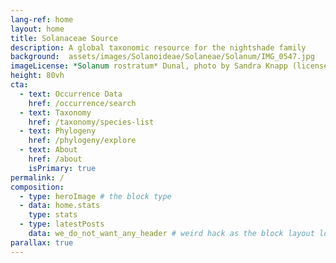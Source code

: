 ```yaml
---
lang-ref: home
layout: home
title: Solanaceae Source
description: A global taxonomic resource for the nightshade family
background:  assets/images/Solanoideae/Solaneae/Solanum/IMG_0547.jpg
imageLicense: *Solanum rostratum* Dunal, photo by Sandra Knapp (licensed under CC-BY-NC)
height: 80vh
cta:
  - text: Occurrence Data
    href: /occurrence/search
  - text: Taxonomy
    href: /taxonomy/species-list
  - text: Phylogeny
    href: /phylogeny/explore
  - text: About
    href: /about
    isPrimary: true
permalink: /
composition:
  - type: heroImage # the block type
  - data: home.stats
    type: stats
  - type: latestPosts
    data: we_do_not_want_any_header # weird hack as the block layout looks for a data element and falls back to the page if none is present
parallax: true
---
```



